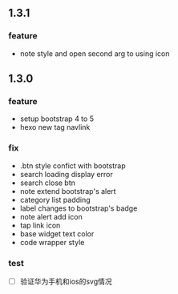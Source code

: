 ## 1.3.1

### feature
- note style and open second arg to using icon

## 1.3.0

### feature
- setup bootstrap 4 to 5
- hexo new tag navlink

### fix
- .btn style confict with bootstrap
- search loading display error
- search close btn
- note extend bootstrap's alert
- category list padding
- label changes to bootstrap's badge
- note alert add icon
- tap link icon
- base widget text color
- code wrapper style

### test

- [ ] 验证华为手机和ios的svg情况
